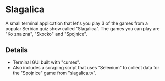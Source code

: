 # Slagalica
A small terminal application that let's you play 3 of the games from a popular Serbian quiz show called "Slagalica".
The games you can play are "Ko zna zna", "Skocko" and "Spojnice".

## Details
- Terminal GUI built with "curses".
- Also includes a scraping script that uses "Selenium" to collect data for the "Spojnice" game from "slagalica.tv".
